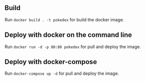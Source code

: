 ## Build
Run `docker build . -t pokedex` for build the docker image.
 
## Deploy with docker on the command line
Run `docker run -d -p 80:80 pokedex` for pull and deploy the image.

## Deploy with docker-compose
Run `docker-compose up -d` for pull and deploy the image.